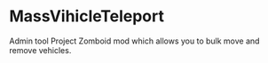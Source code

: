 # MassVihicleTeleport
Admin tool Project Zomboid mod which allows you to bulk move and remove vehicles.
